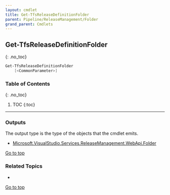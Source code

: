 ```yaml
---
layout: cmdlet
title: Get-TfsReleaseDefinitionFolder
parent: Pipeline/ReleaseManagement/Folder
grand_parent: Cmdlets
---
```

## Get-TfsReleaseDefinitionFolder
{: .no_toc}



```powershell
Get-TfsReleaseDefinitionFolder
    [<CommonParameter>]

```

### Table of Contents
{: .no_toc}

1. TOC
{:toc}

-----

### Outputs

The output type is the type of the objects that the cmdlet emits.

* [Microsoft.VisualStudio.Services.ReleaseManagement.WebApi.Folder](https://docs.microsoft.com/en-us/dotnet/api/Microsoft.VisualStudio.Services.ReleaseManagement.WebApi.Folder)

[Go to top](#get-tfsreleasedefinitionfolder)

### Related Topics

* 


[Go to top](#get-tfsreleasedefinitionfolder)


